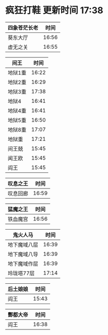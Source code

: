 # 疯狂打鞋 更新时间 17:38

| 四象苍茫长老   | 时间    |
|--------|-------|
| 葵东大厅 | 16:56 |
| 虚无之关 | 16:55 |

| 间王   | 时间    |
|--------|-------|
| 地狱1重 | 16:22 |
| 地狱2重 | 16:29 |
| 地狱3重 | 17:38 |
| 地狱4 | 16:41 |
| 地狱4重 | 16:41 |
| 地狱5重 | 16:50 |
| 地狱8重 | 17:07 |
| 地狱重 | 17:21 |
| 间王兢 | 15:45 |
| 闻王欧 | 15:45 |
| 阎王 | 15:45 |

| 叹息之王   | 时间    |
|--------|-------|
| 叹息回廊 | 16:59 |

| 猛魔之王   | 时间    |
|--------|-------|
| 铁血魔宫 | 16:56 |

| 鬼火人马   | 时间    |
|--------|-------|
| 地下魔域八层 | 16:39 |
| 地下魔域八导 | 16:39 |
| 地下魔域作层 | 16:39 |
| 玲珑塔77层 | 17:14 |

| 后土娘娘   | 时间    |
|--------|-------|
| 阎王 | 15:43 |

| 酆都大帝   | 时间    |
|--------|-------|
| 阎王 | 16:38 |